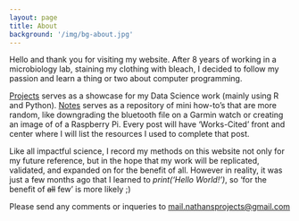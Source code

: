 ```yaml
---
layout: page
title: About
background: '/img/bg-about.jpg'
---
```


Hello and thank you for visiting my website. After 8 years of working in a microbiology lab, staining my clothing with bleach, I decided to follow my passion and learn a thing or two about computer programming. 

[Projects](nathansprojects.com/projects) serves as a showcase for my Data Science work (mainly using R and Python). [Notes](nathansprojects.com/notes) serves as a repository of mini how-to’s that are more random, like downgrading the bluetooth file on a Garmin watch or creating an image of of a Raspberry Pi. Every post will have ‘Works-Cited’ front and center where I will list the resources I used to complete that post. 

Like all impactful science, I record my methods on this website not only for my future reference, but in the hope that my work will be replicated, validated, and expanded on for the benefit of all. However in reality, it was just a few months ago that I learned to *print(‘Hello World!’)*, so ‘for the benefit of ~~all~~ few’ is more likely ;)

Please send any comments or inqueries to [mail.nathansprojects@gmail.com](mailto:mail.nathansprojects@gmail.com)
